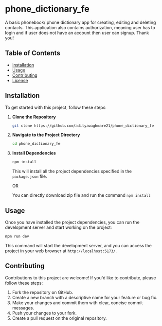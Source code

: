 # phone_dictionary_fe

 A basic phonebook/ phone dictionary app for creating, editing and deleting contacts.
This application also contains authorization, meaning user has to login and if user does not have an
account then user can signup.
Thank you!

## Table of Contents

- [Installation](#installation)
- [Usage](#usage)
- [Contributing](#contributing)
- [License](#license)

## Installation

To get started with this project, follow these steps:

1. **Clone the Repository**

   ```bash
   git clone https://github.com/adityawaghmare21/phone_dictionary_fe
   ```

2. **Navigate to the Project Directory**

   ```bash
   cd phone_dictionary_fe
   ```

3. **Install Dependencies**

   ```bash
   npm install
   ```

   This will install all the project dependencies specified in the `package.json` file.

   OR

   You can directly download zip file and run the command `npm install`

## Usage

Once you have installed the project dependencies, you can run the development server and start working on the project:

```bash
npm run dev
```

This command will start the development server, and you can access the project in your web browser at `http://localhost:5173/`.

## Contributing

Contributions to this project are welcome! If you'd like to contribute, please follow these steps:

1. Fork the repository on GitHub.
2. Create a new branch with a descriptive name for your feature or bug fix.
3. Make your changes and commit them with clear, concise commit messages.
4. Push your changes to your fork.
5. Create a pull request on the original repository.

